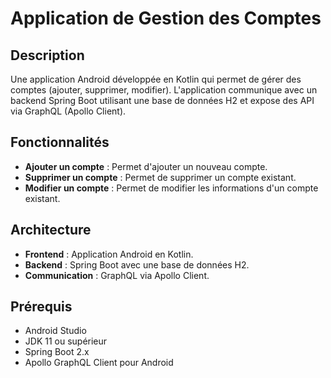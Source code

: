 # Application de Gestion des Comptes

## Description
Une application Android développée en Kotlin qui permet de gérer des comptes (ajouter, supprimer, modifier). L'application communique avec un backend Spring Boot utilisant une base de données H2 et expose des API via GraphQL (Apollo Client).

## Fonctionnalités
- **Ajouter un compte** : Permet d'ajouter un nouveau compte.
- **Supprimer un compte** : Permet de supprimer un compte existant.
- **Modifier un compte** : Permet de modifier les informations d'un compte existant.

## Architecture
- **Frontend** : Application Android en Kotlin.
- **Backend** : Spring Boot avec une base de données H2.
- **Communication** : GraphQL via Apollo Client.

## Prérequis
- Android Studio
- JDK 11 ou supérieur
- Spring Boot 2.x
- Apollo GraphQL Client pour Android
